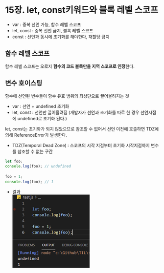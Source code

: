 # 15장. let, const키워드와 블록 레벨 스코프

- var : 중복 선언 가능, 함수 레벨 스코프
- let, const : 중복 선언 금지, 블록 레벨 스코프
- const : 선언과 동시에 초기화를 해야한다, 재할당 금지

## 함수 레벨 스코프

함수 레벨 스코프는 오로지 **함수의 코드 블록만을 지역 스코프로 인정**한다.

## 변수 호이스팅

함수에 선언된 변수들이 함수 유효 범위의 최상단으로 끌어올려지는 것

- var : 선언 + undefined 초기화
- let, const : 선언만 끌어올려짐
  (개발자가 선언과 초기화를 따로 한 경우 선언시점에 undefined로 초기화 된다.)

let, const는 초기화가 되지 않았으므로 참조할 수 없어서 선언 이전에 호출하면 TDZ에 의해 ReferenceError가 발생한다.

- TDZ(Temporal Dead Zone) : 스코프의 시작 지점부터 초기화 시작지점까지 변수를 참조할 수 없는 구간

```javascript
let foo;
console.log(foo); // undefined

foo = 1;
console.log(foo); // 1
```

- 결과  
  ![Untitled](/images/Lang-Javascript/let-result.png)
